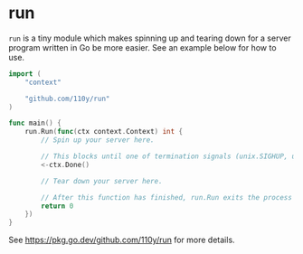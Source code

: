 # run

`run` is a tiny module which makes spinning up and tearing down for a server program written in Go be more easier. See an example below for how to use.

```go
import (
	"context"

	"github.com/110y/run"
)

func main() {
	run.Run(func(ctx context.Context) int {
		// Spin up your server here.

		// This blocks until one of termination signals (unix.SIGHUP, unix.SIGINT, unix.SIGTERM or unix.SIGQUIT) will be passed.
		<-ctx.Done()

		// Tear down your server here.

		// After this function has finished, run.Run exits the process with returned value of this function as its exit code.
		return 0
	})
}
```

See https://pkg.go.dev/github.com/110y/run for more details.
